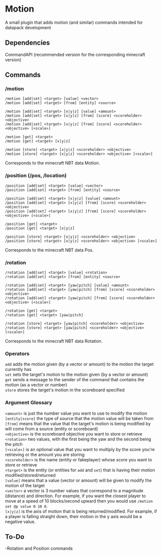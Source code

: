 # Motion
A small plugin that adds motion (and similar) commands intended for datapack development

## Dependencies

CommandAPI (recommended version for the corresponding minecraft version)

## Commands
### /motion
```
/motion [add|set] <target> [value] <vector>
/motion [add|set] <target> [from] [entity] <source>

/motion [add|set] <target> [x|y|z] [value] <amount>
/motion [add|set] <target> [x|y|z] [from] [score] <scoreholder> <objective>
/motion [add|set] <target> [x|y|z] [from] [score] <scoreholder> <objective> [<scale>]

/motion [get] <target>
/motion [get] <target> [x|y|z]

/motion [store] <target> [x|y|z] <scoreholder> <objective>
/motion [store] <target> [x|y|z] <scoreholder> <objective> [<scale>]
```

Corresponds to the minecraft NBT data Motion. <br />

### /position (/pos, /location)
```
/position [add|set] <target> [value] <vector>
/position [add|set] <target> [from] [entity] <source>

/position [add|set] <target> [x|y|z] [value] <amount>
/position [add|set] <target> [x|y|z] [from] [score] <scoreholder> <objective>
/position [add|set] <target> [x|y|z] [from] [score] <scoreholder> <objective> [<scale>]

/position [get] <target>
/position [get] <target> [x|y|z]

/position [store] <target> [x|y|z] <scoreholder> <objective>
/position [store] <target> [x|y|z] <scoreholder> <objective> [<scale>]
```

Corresponds to the minecraft NBT data Pos. <br />

### /rotation
```
/rotation [add|set] <target> [value] <rotation>
/rotation [add|set] <target> [from] [entity] <source>

/rotation [add|set] <target> [yaw|pitch] [value] <amount>
/rotation [add|set] <target> [yaw|pitch] [from] [score] <scoreholder> <objective>
/rotation [add|set] <target> [yaw|pitch] [from] [score] <scoreholder> <objective> [<scale>]

/rotation [get] <target>
/rotation [get] <target> [yaw|pitch]

/rotation [store] <target> [yaw|pitch] <scoreholder> <objective>
/rotation [store] <target> [yaw|pitch] <scoreholder> <objective> [<scale>]
```

Corresponds to the minecraft NBT data Rotation. <br />

### Operators
`add` adds the motion given (by a vector or amount) to the motion the target currently has <br />
`set` sets the target's motion to the motion given (by a vector or amount) <br />
`get` sends a message to the sender of the command that contains the motion (as a vector or number) <br />
`store` stores the target's motion in the scoreboard specified

### Argument Glossary
`<amount>` is just the number value you want to use to modify the motion <br />
`[entity|score]` the type of source that the motion value will be taken from <br />
`[from]` means that the value that the target's motion is being modified by will come from a source (entity or scoreboard) <br />
`<objective>` is the scoreboard objective you want to store or retrieve <br />
`<rotation>` two values, with the first being the yaw and the second being the pitch <br />
`[<scale>]` is an optional value that you want to multiply by the score you're retrieving or the amount you are storing <br />
`<scoreholder>` is the name (entity or fakeplayer) whose score you want to store or retrieve <br />
`<target>` is the entity (or entities for `add` and `set`) that is having their motion modified/stored/returned <br />
`[value]` means that a value (vector or amount) will be given to modify the motion of the target <br />
`<vector>` a vector is 3 number values that correspond to a magnitude (distance) and direction. For example, if you want the closest player to move at a speed of 10 blocks/second upward then you would use `/motion set @p value 0 10 0`. <br />
`[x|y|z]` is the axis of motion that is being returned/modified. For example, if a player is falling straight down, their motion in the y axis would be a negative value. <br />

## To-Do
-Rotation and Position commands
